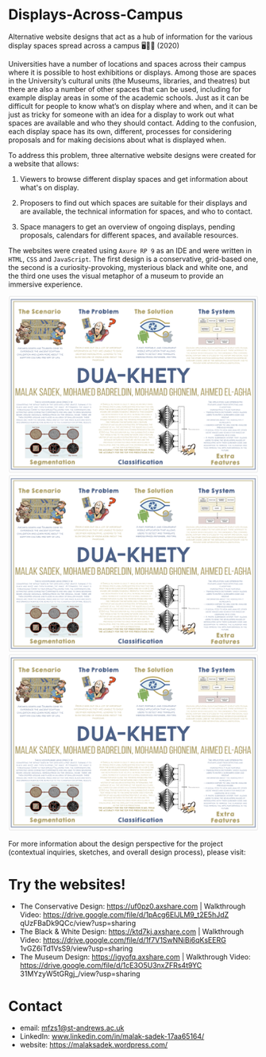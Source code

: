 # Displays-Across-Campus
Alternative website designs that act as a hub of information for the various display spaces spread across a campus 🖥️🧑‍🏫 (2020)

Universities have a number of locations and spaces across their campus where it is possible to host exhibitions or displays. Among those are spaces in the University’s cultural units (the Museums, libraries, and theatres) but there are also a number of other spaces that can be used, including for example display areas in some of the academic schools. Just as it can be difficult for people to know what’s on display where and when, and it can be just as tricky for someone with an idea for a display to work out what spaces are available and who they should contact. Adding to the confusion, each display space has its own, different, processes for considering proposals and for making decisions about what is displayed when.

To address this problem, three alternative website designs were created for a website that allows:

1. Viewers to browse different display spaces and get information about what's on display.

2. Proposers to find out which spaces are suitable for their displays and are available, the technical information for spaces, and who to contact.

3. Space managers to get an overview of ongoing displays, pending proposals, calendars for different spaces, and available resources.

The websites were created using `Axure RP 9` as an IDE and were written in `HTML`, `CSS` and `JavaScript`. The first design is a conservative, grid-based one, the second is a curiosity-provoking, mysterious black and white one, and the third one uses the visual metaphor of a museum to provide an immersive experience.

![picture alt](https://github.com/MalakSadek/Dua-Khety/blob/master/Thesis%20Poster.png "Thesis Poster")
![picture alt](https://github.com/MalakSadek/Dua-Khety/blob/master/Thesis%20Poster.png "Thesis Poster")
![picture alt](https://github.com/MalakSadek/Dua-Khety/blob/master/Thesis%20Poster.png "Thesis Poster")

For more information about the design perspective for the project (contextual inquiries, sketches, and overall design process), please visit: 

# Try the websites!

* The Conservative Design: https://uf0pz0.axshare.com   |   Walkthrough Video: https://drive.google.com/file/d/1pAcg6EIJLM9_t2E5hJdZ qUzFBaDk9QCc/view?usp=sharing
* The Black & White Design: https://ktd7kj.axshare.com  |   Walkthrough Video: https://drive.google.com/file/d/1f7V1SwNNiBi6qKsEERG 1vGZ6iTd1VsS9/view?usp=sharing
* The Museum Design: https://igyofq.axshare.com   |   Walkthrough Video: https://drive.google.com/file/d/1cE3O5U3nxZFRs4t9YC 31MYzyW5tGRgj_/view?usp=sharing

# Contact

* email: mfzs1@st-andrews.ac.uk
* LinkedIn: www.linkedin.com/in/malak-sadek-17aa65164/
* website: https://malaksadek.wordpress.com/

